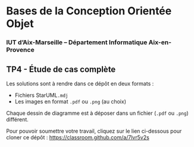 # Bases de la Conception Orientée Objet

### IUT d’Aix-Marseille – Département Informatique Aix-en-Provence

## TP4 - Étude de cas complète

Les solutions sont à rendre dans ce dépôt en deux formats :
* Fichiers StarUML`.mdj` 
* Les images en format `.pdf` ou `.png` (au choix)

Chaque dessin de diagramme est à déposer dans un fichier (`.pdf` ou `.png`) différent.

Pour pouvoir soumettre votre travail, cliquez sur le lien ci-dessous pour cloner ce dépôt : https://classroom.github.com/a/7lvr5v2s
